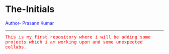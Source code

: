 # The-Initials
<font color = "blue"> Author- Prasann Kumar </font>
<hr/>
<p><font face = "Courier New" color = "red"> This is my first repository where i will be adding some projects which i am working upon and some unexpected collabs.</font></p>
